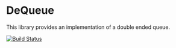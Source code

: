 # DeQueue

This library provides an implementation of a double ended queue. 
  
  
[![Build Status](https://travis-ci.org/mlit-de/dequeue.svg?branch=master)](https://travis-ci.org/mlit-de/dequeue)



